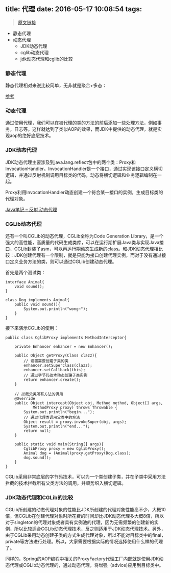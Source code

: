 title: 代理
date: 2016-05-17 10:08:54
tags:
---


> [原文链接](http://www.itzhai.com/java-dong-tai-dai-li-zhi-jdk-dong-tai-dai-li-he-cglib-dong-tai-dai-li-mian-xiang-qie-mian-bian-cheng-aop-yuan-li.html)


* 静态代理
* 动态代理
	* JDK动态代理
	* cglib动态代理
	* jdk动态代理和cglib的比较

### 静态代理

静态代理相对来说比较简单，无非就是聚合+多态：

[参考](http://www.itzhai.com/design-patterns-notes-proxy-proxy-mode.html#read-more)

### 动态代理

通过使用代理，我们可以在被代理的类的方法的前后添加一些处理方法，例如事务，日志等。这样就达到了类似AOP的效果，而JDK中提供的动态代理，就是实现aop的绝好底层技术。

### JDK动态代理

JDK动态代理主要涉及到java.lang.reflect包中的两个类：Proxy和InvocationHandler。InvocationHandler是一个接口，通过实现该接口定义横切逻辑，并通过反射机制调用目标类的代码，动态将横切逻辑和业务逻辑编制在一起。

Proxy利用InvocationHandler动态创建一个符合某一接口的实例，生成目标类的代理对象。

[Java笔记 – 反射 动态代理](http://www.itzhai.com/java-notes-reflection-dynamic-proxies.html)

### CGLib动态代理

还有一个叫CGLib的动态代理，CGLib全称为Code Generation Library，是一个强大的高性能，高质量的代码生成类库，可以在运行期扩展Java类与实现Java接口，CGLib封装了asm，可以再运行期动态生成新的class。和JDK动态代理相比较：JDK创建代理有一个限制，就是只能为接口创建代理实例，而对于没有通过接口定义业务方法的类，则可以通过CGLib创建动态代理。

首先是两个测试类：
```
interface Animal{
    void sound();
}

class Dog implements Animal{
    public void sound(){
        System.out.println("wong~");
    }
}
```

接下来演示CGLib的使用：
```
public class CglibProxy implements MethodInterceptor{

    private Enhancer enhancer = new Enhancer();

    public Object getProxy(Class clazz){
        // 设置需要创建子类的类
        enhancer.setSuperclass(clazz);
        enhancer.setCallback(this);
        // 通过字节码技术动态创建子类实例
        return enhancer.create();
    }

    // 拦截父类所有方法的调用
    @Override
    public Object intercept(Object obj, Method method, Object[] args,
            MethodProxy proxy) throws Throwable {
        System.out.println("begin...");
        // 通过代理类调用父类中的方法
        Object result = proxy.invokeSuper(obj, args);
        System.out.println("end...");
        return null;
    }

    public static void main(String[] args){
        CglibProxy proxy = new CglibProxy();
        Animal dog = (Animal)proxy.getProxy(Dog.class);
        dog.sound();
    }
}
```

CGLib采用非常底层的字节码技术，可以为一个类创建子类，并在子类中采用方法拦截的技术拦截所有父类方法的调用，并顺势织入横切逻辑。

### JDK动态代理和CGLib的比较

CGLib所创建的动态代理对象的性能比JDK所创建的代理对象性能高不少，大概10倍，但CGLib在创建代理对象时所花费的时间却比JDK动态代理多大概8倍，所以对于singleton的代理对象或者具有实例池的代理，因为无需频繁的创建新的实例，所以比较适合CGLib动态代理技术，反之则适用于JDK动态代理技术。另外，由于CGLib采用动态创建子类的方式生成代理对象，所以不能对目标类中的final，private等方法进行处理。所以，大家需要根据实际的情况选择使用什么样的代理了。

同样的，Spring的AOP编程中相关的ProxyFactory代理工厂内部就是使用JDK动态代理或CGLib动态代理的，通过动态代理，将增强（advice)应用到目标类中。

